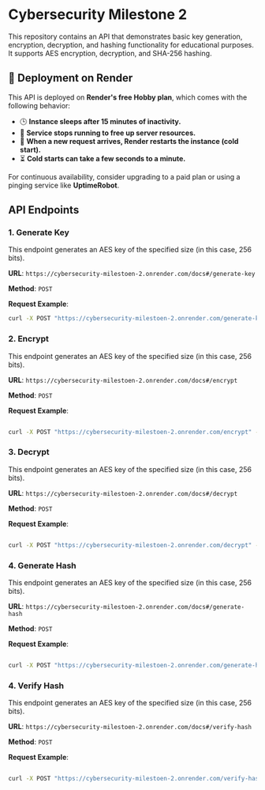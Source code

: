 # Cybersecurity Milestone 2

This repository contains an API that demonstrates basic key generation, encryption, decryption, and hashing functionality for educational purposes. It supports AES encryption, decryption, and SHA-256 hashing.
## 🚀 Deployment on Render  

This API is deployed on **Render's free Hobby plan**, which comes with the following behavior:  

- 🕒 **Instance sleeps after 15 minutes of inactivity.**  
- 🚦 **Service stops running to free up server resources.**  
- 🔄 **When a new request arrives, Render restarts the instance (cold start).**  
- ⏳ **Cold starts can take a few seconds to a minute.**  

For continuous availability, consider upgrading to a paid plan or using a pinging service like **UptimeRobot**.  
## API Endpoints

### 1. **Generate Key**

This endpoint generates an AES key of the specified size (in this case, 256 bits).

**URL**: `https://cybersecurity-milestoen-2.onrender.com/docs#/generate-key`

**Method**: `POST`

**Request Example**:
```bash
curl -X POST "https://cybersecurity-milestoen-2.onrender.com/generate-key" -H "Content-Type: application/json" -d "{\"key_type\":\"AES\", \"key_size\":256}"
```

### 2. **Encrypt**

This endpoint generates an AES key of the specified size (in this case, 256 bits).

**URL**: `https://cybersecurity-milestoen-2.onrender.com/docs#/encrypt`

**Method**: `POST`

**Request Example**:
```bash

curl -X POST "https://cybersecurity-milestoen-2.onrender.com/encrypt" -H "Content-Type: application/json" -d "{ \"key_id\": \"b765d355-aca4-4710-9118-1a061f2eb5be\", \"plaintext\": \"message-to-encrypt\", \"algorithm\": \"AES\" }"
```

### 3. **Decrypt**

This endpoint generates an AES key of the specified size (in this case, 256 bits).

**URL**: `https://cybersecurity-milestoen-2.onrender.com/docs#/decrypt`

**Method**: `POST`

**Request Example**:
```bash

curl -X POST "https://cybersecurity-milestoen-2.onrender.com/decrypt" -H "Content-Type: application/json" -d "{\"key_id\": \"b765d355-aca4-4710-9118-1a061f2eb5be\", \"ciphertext\": \"dScA5/f0QWWXlC1YqfAcfHVfjHI5WvLjk96sGuJu2BErhyptj0hEFRLz/pnG1LVV\", \"algorithm\": \"AES\"}"
```

### 4. **Generate Hash**

This endpoint generates an AES key of the specified size (in this case, 256 bits).

**URL**: `https://cybersecurity-milestoen-2.onrender.com/docs#/generate-hash`

**Method**: `POST`

**Request Example**:
```bash

curl -X POST "https://cybersecurity-milestoen-2.onrender.com/generate-hash" -H "Content-Type: application/json" -d "{\"data\":\"message_to_hash\", \"algorithm\":\"SHA-256\"}"
```

### 4. **Verify Hash**

This endpoint generates an AES key of the specified size (in this case, 256 bits).

**URL**: `https://cybersecurity-milestoen-2.onrender.com/docs#/verify-hash`

**Method**: `POST`

**Request Example**:
```bash

curl -X POST "https://cybersecurity-milestoen-2.onrender.com/verify-hash" -H "Content-Type: application/json" -d "{\"data\":\"message_to_hash\", \"hash_value\":\"E4Ug7KAGSuMTazmcDxD/GZ5mBoLPqFvJ/ULuD/ioPpE=\",\"algorithm\":\"SHA-256\"}"
```



